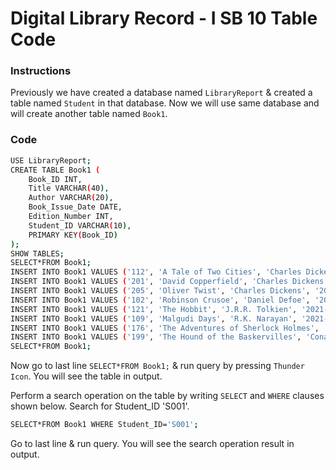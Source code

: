 # Digital Library Record - I SB 10 Table Code

### Instructions
Previously we have created a database named `LibraryReport` & created a table named `Student` in that database. Now we will use same database and will create another table named `Book1`.

### Code
```sh
USE LibraryReport;
CREATE TABLE Book1 (
    Book_ID INT,
    Title VARCHAR(40),
    Author VARCHAR(20),
    Book_Issue_Date DATE,
    Edition_Number INT,
    Student_ID VARCHAR(10),
    PRIMARY KEY(Book_ID)
);
SHOW TABLES;
SELECT*FROM Book1;
INSERT INTO Book1 VALUES ('112', 'A Tale of Two Cities', 'Charles Dickens', '2021-10-03', '1', 'S009');
INSERT INTO Book1 VALUES ('201', 'David Copperfield', 'Charles Dickens', '2022-10-03', '1', 'S001');
INSERT INTO Book1 VALUES ('205', 'Oliver Twist', 'Charles Dickens', '2021-01-03', '4', 'S011');
INSERT INTO Book1 VALUES ('102', 'Robinson Crusoe', 'Daniel Defoe', '2021-12-03', '3', 'S002');
INSERT INTO Book1 VALUES ('121', 'The Hobbit', 'J.R.R. Tolkien', '2021-11-23', '1', 'S008');
INSERT INTO Book1 VALUES ('109', 'Malgudi Days', 'R.K. Narayan', '2021-10-10', '4', 'S027');
INSERT INTO Book1 VALUES ('176', 'The Adventures of Sherlock Holmes', 'Conan Doyle', '2021-10-03', '2', 'S015');
INSERT INTO Book1 VALUES ('199', 'The Hound of the Baskervilles', 'Conan Doyle', '2021-11-13', '3', 'S025');
SELECT*FROM Book1;
```

Now go to last line `SELECT*FROM Book1;` & run query by pressing `Thunder Icon`. You will see the table in output.

Perform a search operation on the table by writing `SELECT` and `WHERE` clauses shown below. Search for Student_ID 'S001'.

```sh
SELECT*FROM Book1 WHERE Student_ID='S001';
```

Go to last line & run query. You will see the search operation result in output.
